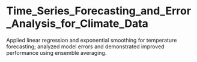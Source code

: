 # Time_Series_Forecasting_and_Error_Analysis_for_Climate_Data
Applied linear regression and exponential smoothing for temperature forecasting; analyzed model errors and demonstrated improved performance using ensemble averaging.
